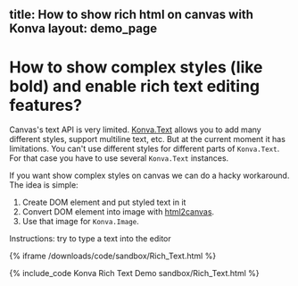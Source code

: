 title: How to show rich html on canvas with Konva
layout: demo_page
---

# How to show complex styles (like bold) and enable rich text editing features?

Canvas's text API is very limited. [Konva.Text](/docs/shapes/Text.html) allows you to add many different styles, support multiline text, etc. But at the current moment it has limitations. You can't use different styles for different parts of `Konva.Text`. For that case you have to use several `Konva.Text` instances.

If you want show complex styles on canvas we can do a hacky workaround. The idea is simple:

1. Create DOM element and put styled text in it
2. Convert DOM element into image with [html2canvas](https://html2canvas.hertzen.com/).
3. Use that image for `Konva.Image`.


Instructions: try to type a text into the editor

{% iframe /downloads/code/sandbox/Rich_Text.html %}

{% include_code Konva Rich Text Demo sandbox/Rich_Text.html %}
